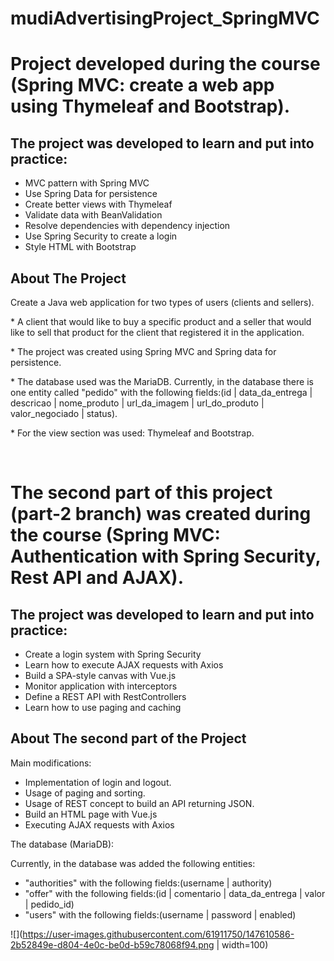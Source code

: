 # mudiAdvertisingProject_SpringMVC
# Project developed during the course (Spring MVC: create a web app using Thymeleaf and Bootstrap).

## The project was developed to learn and put into practice: 

* MVC pattern with Spring MVC
* Use Spring Data for persistence
* Create better views with Thymeleaf
* Validate data with BeanValidation
* Resolve dependencies with dependency injection
* Use Spring Security to create a login
* Style HTML with Bootstrap

## About The Project
Create a Java web application for two types of users (clients and sellers).
<p>
 * A client that would like to buy a specific product and a seller that would like to sell that product for the client that registered it in the application.
</p>

<p>
 * The project was created using Spring MVC and Spring data for persistence.
</p>

<p>
 * The database used was the MariaDB.
 Currently, in the database there is one entity called 
 "pedido" with the following fields:(id | data_da_entrega | descricao | nome_produto | url_da_imagem | url_do_produto | valor_negociado | status).
</p>

<p>
 * For the view section was used: Thymeleaf and Bootstrap.
</p>


&nbsp;&nbsp;
# The second part of this project (part-2 branch) was created during the course (Spring MVC: Authentication with Spring Security, Rest API and AJAX).

## The project was developed to learn and put into practice:

* Create a login system with Spring Security
* Learn how to execute AJAX requests with Axios
* Build a SPA-style canvas with Vue.js
* Monitor application with interceptors
* Define a REST API with RestControllers
* Learn how to use paging and caching


 ## About The second part of the Project
 Main modifications:

 * Implementation of login and logout.
 * Usage of paging and sorting.
 * Usage of REST concept to build an API returning JSON.
 * Build an HTML page with Vue.js
 * Executing AJAX requests with Axios


 <p> The database (MariaDB):</p>
 Currently, in the database was added the following  entities:

 * "authorities" with the following fields:(username | authority)
 * "offer" with the following fields:(id | comentario | data_da_entrega | valor | pedido_id)
 * "users" with the following fields:(username | password | enabled)

![](https://user-images.githubusercontent.com/61911750/147610586-2b52849e-d804-4e0c-be0d-b59c78068f94.png | width=100)
